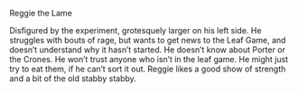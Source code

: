   

Reggie the Lame

Disfigured by the experiment, grotesquely larger on his left side. He struggles with bouts of rage, but wants to get news to the Leaf Game, and doesn’t understand why it hasn’t started. He doesn’t know about Porter or the Crones. He won’t trust anyone who isn’t in the leaf game. He might just try to eat them, if he can’t sort it out. Reggie likes a good show of strength and a bit of the old stabby stabby.
